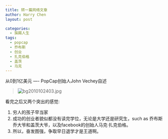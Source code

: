 ```yaml
---
title: 转一篇网络文章
author: Harry Chen
layout: post

categories:
  - 挨踢人生
tags:
  - popcap
  - 乔布斯
  - 创业
  - 扎克伯格
  - 盖茨
  - 马克
---
```


  从0到1亿美元 —- PopCap创始人John Vechey自述

> ![bg2010102403.jpg][1]

  看完之后又两个突出的感觉:

  1. 穷人的孩子早当家
  2. 成功的创业者貌似都没有读完学位，无论是大学还是研究生，such as 乔布斯乔大爷和盖茨大爷，以及facebook的创始人马克·扎克伯格。
  1. 所以，奋发图强，争取早日退学才是王道啊。

   [1]: http://image.beekka.com/blog/201010/bg2010102403.jpg

